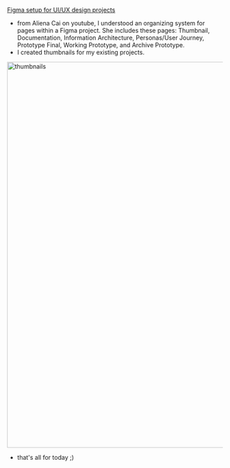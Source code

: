 [Figma setup for UI/UX design projects](https://www.youtube.com/watch?v=2HKfkMlT4X0)
- from Aliena Cai on youtube, I understood an organizing system for pages within a Figma project. She includes these pages: Thumbnail, Documentation, Information Architecture, Personas/User Journey, Prototype Final, Working Prototype, and Archive Prototype.
- I created thumbnails for my existing projects.
<img width="901" alt="thumbnails" src="https://github.com/janakelsay/zero-to-designer/assets/96694416/9b7084df-ef96-4a6a-844d-c8330848c35b">

- that's all for today ;)
